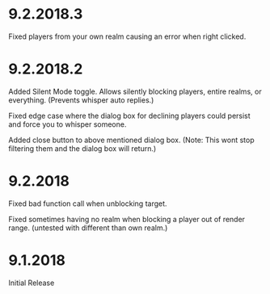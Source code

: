 # 9.2.2018.3
Fixed players from your own realm causing an error when right clicked.

# 9.2.2018.2
Added Silent Mode toggle. Allows silently blocking players, entire realms, or everything. (Prevents whisper auto replies.)

Fixed edge case where the dialog box for declining players could persist and force you to whisper someone.

Added close button to above mentioned dialog box. (Note: This wont stop filtering them and the dialog box will return.)

# 9.2.2018
Fixed bad function call when unblocking target.

Fixed sometimes having no realm when blocking a player out of render range. (untested with different than own realm.)

# 9.1.2018
Initial Release